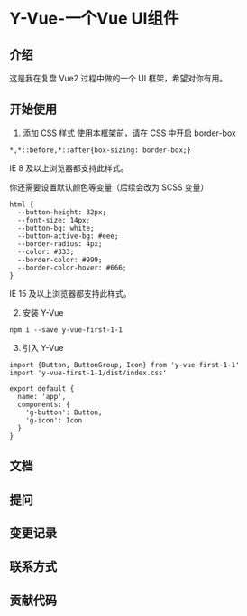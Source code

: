 # Y-Vue-一个Vue UI组件

## 介绍

这是我在复盘 Vue2 过程中做的一个 UI 框架，希望对你有用。

## 开始使用

1. 添加 CSS 样式
  使用本框架前，请在 CSS 中开启 border-box

  ```
  *,*::before,*::after{box-sizing: border-box;}
  ```
  IE 8 及以上浏览器都支持此样式。

  你还需要设置默认颜色等变量（后续会改为 SCSS 变量）
  ```
  html {
    --button-height: 32px;
    --font-size: 14px;
    --button-bg: white;
    --button-active-bg: #eee;
    --border-radius: 4px;
    --color: #333;
    --border-color: #999;
    --border-color-hover: #666;
  }
  ```
  IE 15 及以上浏览器都支持此样式。

2. 安装 Y-Vue
  ```
  npm i --save y-vue-first-1-1
  ```
3. 引入 Y-Vue
  ```
  import {Button, ButtonGroup, Icon} from 'y-vue-first-1-1'
  import 'y-vue-first-1-1/dist/index.css'

  export default {
    name: 'app',
    components: {
      'g-button': Button,
      'g-icon': Icon
    }
  }
  ```


## 文档

## 提问



## 变更记录

## 联系方式

## 贡献代码





